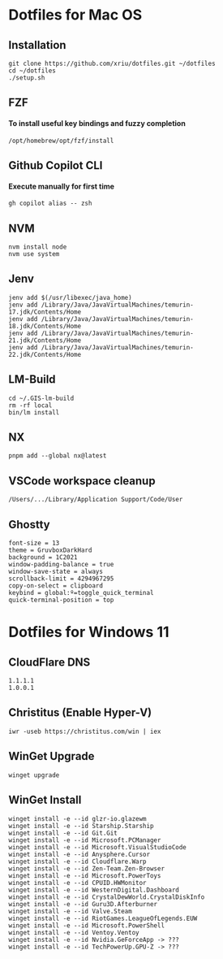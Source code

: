 # Dotfiles for Mac OS

## Installation

```
git clone https://github.com/xriu/dotfiles.git ~/dotfiles
cd ~/dotfiles
./setup.sh
```

## FZF

#### To install useful key bindings and fuzzy completion

```
/opt/homebrew/opt/fzf/install
```

## Github Copilot CLI

#### Execute manually for first time

```
gh copilot alias -- zsh
```

## NVM

```
nvm install node
nvm use system
```

## Jenv

```
jenv add $(/usr/libexec/java_home)
jenv add /Library/Java/JavaVirtualMachines/temurin-17.jdk/Contents/Home
jenv add /Library/Java/JavaVirtualMachines/temurin-18.jdk/Contents/Home
jenv add /Library/Java/JavaVirtualMachines/temurin-21.jdk/Contents/Home
jenv add /Library/Java/JavaVirtualMachines/temurin-22.jdk/Contents/Home
```

## LM-Build

```
cd ~/.GIS-lm-build
rm -rf local
bin/lm install
```

## NX

```
pnpm add --global nx@latest
```

## VSCode workspace cleanup

```
/Users/.../Library/Application Support/Code/User
```

## Ghostty

```
font-size = 13
theme = GruvboxDarkHard
background = 1C2021
window-padding-balance = true
window-save-state = always
scrollback-limit = 4294967295
copy-on-select = clipboard
keybind = global:º=toggle_quick_terminal
quick-terminal-position = top
```

# Dotfiles for Windows 11

## CloudFlare DNS

```
1.1.1.1
1.0.0.1
```

## Christitus (Enable Hyper-V)

```
iwr -useb https://christitus.com/win | iex
```

## WinGet Upgrade

```
winget upgrade
```

## WinGet Install

```
winget install -e --id glzr-io.glazewm
winget install -e --id Starship.Starship
winget install -e --id Git.Git
winget install -e --id Microsoft.PCManager
winget install -e --id Microsoft.VisualStudioCode
winget install -e --id Anysphere.Cursor
winget install -e --id Cloudflare.Warp
winget install -e --id Zen-Team.Zen-Browser
winget install -e --id Microsoft.PowerToys
winget install -e --id CPUID.HWMonitor
winget install -e --id WesternDigital.Dashboard
winget install -e --id CrystalDewWorld.CrystalDiskInfo
winget install -e --id Guru3D.Afterburner
winget install -e --id Valve.Steam
winget install -e --id RiotGames.LeagueOfLegends.EUW
winget install -e --id Microsoft.PowerShell
winget install -e --id Ventoy.Ventoy
winget install -e --id Nvidia.GeForceApp -> ???
winget install -e --id TechPowerUp.GPU-Z -> ???
```
